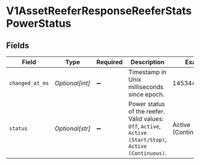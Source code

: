 # V1AssetReeferResponseReeferStatsPowerStatus


## Fields

| Field                                                                                                    | Type                                                                                                     | Required                                                                                                 | Description                                                                                              | Example                                                                                                  |
| -------------------------------------------------------------------------------------------------------- | -------------------------------------------------------------------------------------------------------- | -------------------------------------------------------------------------------------------------------- | -------------------------------------------------------------------------------------------------------- | -------------------------------------------------------------------------------------------------------- |
| `changed_at_ms`                                                                                          | *Optional[int]*                                                                                          | :heavy_minus_sign:                                                                                       | Timestamp in Unix milliseconds since epoch.                                                              | 1453449599999                                                                                            |
| `status`                                                                                                 | *Optional[str]*                                                                                          | :heavy_minus_sign:                                                                                       | Power status of the reefer. Valid values: `Off`, `Active`, `Active (Start/Stop)`, `Active (Continuous)`. | Active (Continuous)                                                                                      |